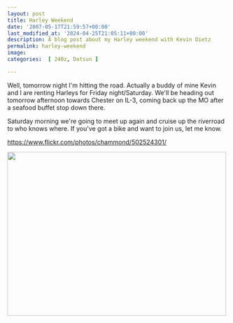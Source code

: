 ```yaml
---
layout: post
title: Harley Weekend
date: '2007-05-17T21:59:57+00:00'
last_modified_at: '2024-04-25T21:05:11+00:00'
description: A blog post about my Harley weekend with Kevin Dietz
permalink: harley-weekend
image: 
categories:  [ 240z, Datsun ]

---
```

Well, tomorrow night I'm hitting the road. Actually a buddy of mine Kevin and I are renting Harleys for Friday night/Saturday. We'll be heading out tomorrow afternoon towards Chester on IL-3, coming back up the MO after a seafood buffet stop down there.

Saturday morning we're going to meet up again and cruise up the riverroad to who knows where. If you've got a bike and want to join us, let me know.

<a href="https://www.flickr.com/photos/chammond/502524301/">https://www.flickr.com/photos/chammond/502524301/</a>

<img class="reflect" height="375" alt="" src="https://farm1.static.flickr.com/227/502524301_8b8ae8932b.jpg?v=0" width="500" onload="show_notes_initially();" />

